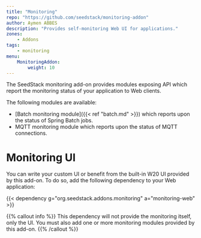 ```yaml
---
title: "Monitoring"
repo: "https://github.com/seedstack/monitoring-addon"
author: Aymen ABBES
description: "Provides self-monitoring Web UI for applications."
zones:
    - Addons
tags:
    - monitoring
menu:
    MonitoringAddon:
        weight: 10
---
```


The SeedStack monitoring add-on provides modules exposing API which report the monitoring status of your application to Web
clients.<!--more-->

The following modules are available:

* [Batch monitoring module]({{< ref "batch.md" >}}) which reports upon the status of Spring Batch jobs.
* MQTT monitoring module which reports upon the status of MQTT connections.

# Monitoring UI

You can write your custom UI or benefit from the built-in W20 UI provided by this add-on. To do so, add the following dependency to
your Web application:

{{< dependency g="org.seedstack.addons.monitoring" a="monitoring-web" >}}

{{% callout info %}}
This dependency will not provide the monitoring itself, only the UI. You must also add one or more monitoring modules
provided by this add-on.
{{% /callout %}}
